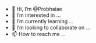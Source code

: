 - 👋 Hi, I’m @Probhaiae
- 👀 I’m interested in ...
- 🌱 I’m currently learning ...
- 💞️ I’m looking to collaborate on ...
- 📫 How to reach me ...

<!---
Probhaiae/Probhaiae is a ✨ special ✨ repository because its `README.md` (this file) appears on your GitHub profile.
You can click the Preview link to take a look at your changes.
--->
